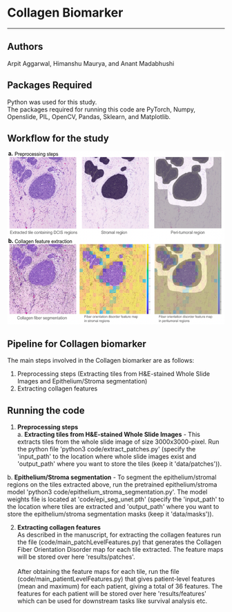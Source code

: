 # Collagen Biomarker

---


## Authors
Arpit Aggarwal, Himanshu Maurya, and Anant Madabhushi<br>


## Packages Required
Python was used for this study.<br>
The packages required for running this code are PyTorch, Numpy, Openslide, PIL, OpenCV, Pandas, Sklearn, and Matplotlib.<br>


## Workflow for the study

<img src="example/workflow.png" width="600" height="400">


## Pipeline for Collagen biomarker
The main steps involved in the Collagen biomarker are as follows:
1. Preprocessing steps (Extracting tiles from H&E-stained Whole Slide Images and Epithelium/Stroma segmentation)
2. Extracting collagen features


## Running the code
1. <b>Preprocessing steps</b><br>
a. <b>Extracting tiles from H&E-stained Whole Slide Images</b> - This extracts tiles from the whole slide image of size 3000x3000-pixel. Run the python file 'python3 code/extract_patches.py' (specify the 'input_path' to the location where whole slide images exist and 'output_path' where you want to store the tiles (keep it 'data/patches')).<br>


b. <b>Epithelium/Stroma segmentation</b> - To segment the epithelium/stromal regions on the tiles extracted above, run the pretrained epithelium/stroma model 'python3 code/epithelium_stroma_segmentation.py'. The model weights file is located at 'code/epi_seg_unet.pth' (specify the 'input_path' to the location where tiles are extracted and 'output_path' where you want to store the epithelium/stroma segmentation masks (keep it 'data/masks')).<br>


2. <b>Extracting collagen features</b><br>
As described in the manuscript, for extracting the collagen features run the file (code/main_patchLevelFeatures.py) that generates the Collagen Fiber Orientation Disorder map for each tile extracted. The feature maps will be stored over here 'results/patches'.
<br><br>
After obtaining the feature maps for each tile, run the file (code/main_patientLevelFeatures.py) that gives patient-level features (mean and maximum) for each patient, giving a total of 36 features. The features for each patient will be stored over here 'results/features' which can be used for downstream tasks like survival analysis etc.<br><br>